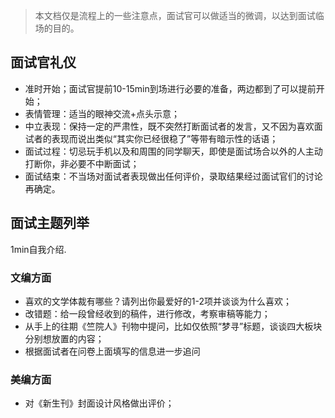 > 本文档仅是流程上的一些注意点，面试官可以做适当的微调，以达到面试临场的目的。

## 面试官礼仪

* 准时开始；面试官提前10-15min到场进行必要的准备，两边都到了可以提前开始；
* 表情管理：适当的眼神交流+点头示意；
* 中立表现：保持一定的严肃性，既不突然打断面试者的发言，又不因为喜欢面试者的表现而说出类似“其实你已经很稳了”等带有暗示性的话语；
* 面试过程：切忌玩手机以及和周围的同学聊天，即使是面试场合以外的人主动打断你，非必要不中断面试；
* 面试结束：不当场对面试者表现做出任何评价，录取结果经过面试官们的讨论再确定。



## 面试主题列举

1min自我介绍.

### 文编方面

* 喜欢的文学体裁有哪些？请列出你最爱好的1-2项并谈谈为什么喜欢；
* 改错题：给一段曾经收到的稿件，进行修改，考察审稿等能力；
* 从手上的往期《竺院人》刊物中提问，比如仅依照“梦寻”标题，谈谈四大板块分别想放置的内容；
* 根据面试者在问卷上面填写的信息进一步追问



### 美编方面

* 对《新生刊》封面设计风格做出评价；

